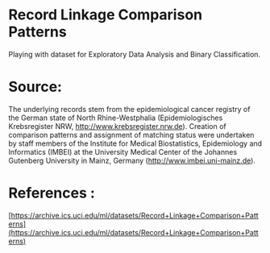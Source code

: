 # Record Linkage Comparison Patterns

Playing with dataset for Exploratory Data Analysis and Binary Classification.

# Source:

The underlying records stem from the epidemiological cancer registry of the
German state of North Rhine-Westphalia (Epidemiologisches Krebsregister NRW,
http://www.krebsregister.nrw.de). Creation of comparison patterns and
assignment of matching status were undertaken by staff members of
the Institute for Medical Biostatistics, Epidemiology and Informatics (IMBEI)
at the University Medical Center of the Johannes Gutenberg University in Mainz,
Germany (http://www.imbei.uni-mainz.de).

# References :

[https://archive.ics.uci.edu/ml/datasets/Record+Linkage+Comparison+Patterns](https://archive.ics.uci.edu/ml/datasets/Record+Linkage+Comparison+Patterns)
